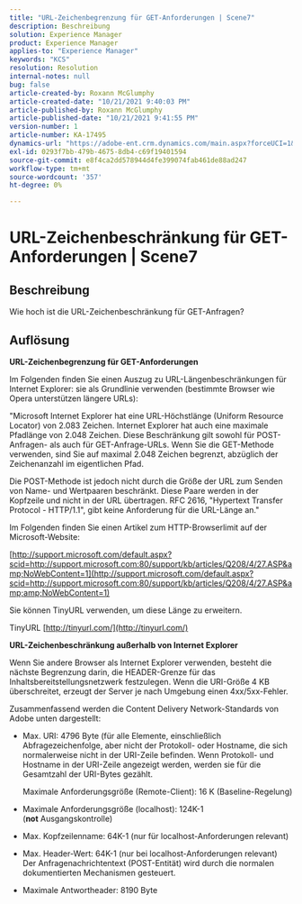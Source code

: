```yaml
---
title: "URL-Zeichenbegrenzung für GET-Anforderungen | Scene7"
description: Beschreibung
solution: Experience Manager
product: Experience Manager
applies-to: "Experience Manager"
keywords: "KCS"
resolution: Resolution
internal-notes: null
bug: false
article-created-by: Roxann McGlumphy
article-created-date: "10/21/2021 9:40:03 PM"
article-published-by: Roxann McGlumphy
article-published-date: "10/21/2021 9:41:55 PM"
version-number: 1
article-number: KA-17495
dynamics-url: "https://adobe-ent.crm.dynamics.com/main.aspx?forceUCI=1&pagetype=entityrecord&etn=knowledgearticle&id=6a89cf70-b732-ec11-b6e5-000d3a5ba97a"
exl-id: 0293f7bb-479b-4675-8db4-c69f19401594
source-git-commit: e8f4ca2dd578944d4fe399074fab461de88ad247
workflow-type: tm+mt
source-wordcount: '357'
ht-degree: 0%

---
```


# URL-Zeichenbeschränkung für GET-Anforderungen | Scene7

## Beschreibung


Wie hoch ist die URL-Zeichenbeschränkung für GET-Anfragen?


## Auflösung


<b>URL-Zeichenbegrenzung für GET-Anforderungen</b>

Im Folgenden finden Sie einen Auszug zu URL-Längenbeschränkungen für Internet Explorer: sie als Grundlinie verwenden (bestimmte Browser wie Opera unterstützen längere URLs):

&quot;Microsoft Internet Explorer hat eine URL-Höchstlänge (Uniform Resource Locator) von 2.083 Zeichen. Internet Explorer hat auch eine maximale Pfadlänge von 2.048 Zeichen. Diese Beschränkung gilt sowohl für POST-Anfragen- als auch für GET-Anfrage-URLs. Wenn Sie die GET-Methode verwenden, sind Sie auf maximal 2.048 Zeichen begrenzt, abzüglich der Zeichenanzahl im eigentlichen Pfad.

Die POST-Methode ist jedoch nicht durch die Größe der URL zum Senden von Name- und Wertpaaren beschränkt. Diese Paare werden in der Kopfzeile und nicht in der URL übertragen. RFC 2616, &quot;Hypertext Transfer Protocol - HTTP/1.1&quot;, gibt keine Anforderung für die URL-Länge an.&quot;

Im Folgenden finden Sie einen Artikel zum HTTP-Browserlimit auf der Microsoft-Website:

[http://support.microsoft.com/default.aspx?scid=http://support.microsoft.com:80/support/kb/articles/Q208/4/27.ASP&amp;NoWebContent=1](http://support.microsoft.com/default.aspx?scid=http://support.microsoft.com:80/support/kb/articles/Q208/4/27.ASP&amp;amp;NoWebContent=1)

Sie können TinyURL verwenden, um diese Länge zu erweitern.

TinyURL [http://tinyurl.com/](http://tinyurl.com/)

<b>URL-Zeichenbeschränkung außerhalb von Internet Explorer</b>

Wenn Sie andere Browser als Internet Explorer verwenden, besteht die nächste Begrenzung darin, die HEADER-Grenze für das Inhaltsbereitstellungsnetzwerk festzulegen. Wenn die URI-Größe 4 KB überschreitet, erzeugt der Server je nach Umgebung einen 4xx/5xx-Fehler.

Zusammenfassend werden die Content Delivery Network-Standards von Adobe unten dargestellt:

- Max. URI: 4796 Byte (für alle Elemente, einschließlich Abfragezeichenfolge, aber nicht der Protokoll- oder Hostname, die sich normalerweise nicht in der URI-Zeile befinden. Wenn Protokoll- und Hostname in der URI-Zeile angezeigt werden, werden sie für die Gesamtzahl der URI-Bytes gezählt.

   Maximale Anforderungsgröße (Remote-Client): 16 K (Baseline-Regelung)
- Maximale Anforderungsgröße (localhost): 124K-1 (<b>not</b> Ausgangskontrolle)
- Max. Kopfzeilenname: 64K-1 (nur für localhost-Anforderungen relevant)
- Max. Header-Wert: 64K-1 (nur bei localhost-Anforderungen relevant) Der Anfragenachrichtentext (POST-Entität) wird durch die normalen dokumentierten Mechanismen gesteuert.
- Maximale Antwortheader: 8190 Byte
